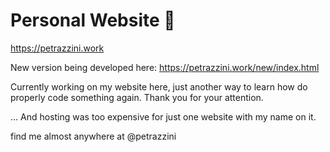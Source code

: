 # Personal Website 🏴

https://petrazzini.work

New version being developed here: https://petrazzini.work/new/index.html

Currently working on my website here, just another way to learn how do properly code something again.
Thank you for your attention.


... And hosting was too expensive for just one website with my name on it.



find me almost anywhere at @petrazzini

